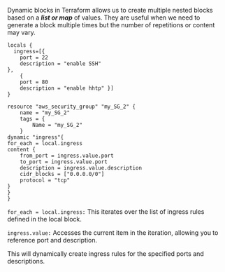 Dynamic blocks in Terraform allows us to create multiple nested blocks based on a ***list or map*** of values. They are useful when we need to generate a block multiple times but the number of repetitions or content may vary.

```
locals {
  ingress=[{
    port = 22
    description = "enable SSH"
},
    {
    port = 80
    description = "enable hhtp" }]
}

resource "aws_security_group" "my_SG_2" {
    name = "my_SG_2"
    tags = {
        Name = "my_SG_2"
    }
dynamic "ingress"{
for_each = local.ingress
content {
    from_port = ingress.value.port
    to_port = ingress.value.port
    description = ingress.value.description
    cidr_blocks = ["0.0.0.0/0"]
    protocol = "tcp"
}
}
}
```

`for_each = local.ingress:` This iterates over the list of ingress rules defined in the local block.

`ingress.value:` Accesses the current item in the iteration, allowing you to reference port and description.

This will dynamically create ingress rules for the specified ports and descriptions.
